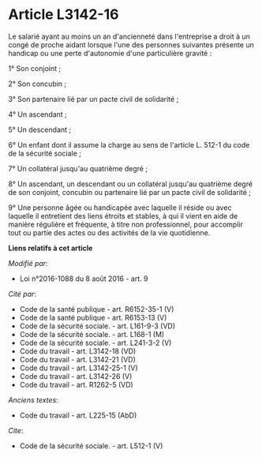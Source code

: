 # Article L3142-16

Le salarié ayant au moins un an d'ancienneté dans l'entreprise a droit à un congé de proche aidant lorsque l'une des
personnes suivantes présente un handicap ou une perte d'autonomie d'une particulière gravité : 

1° Son conjoint ; 

2° Son concubin ; 

3° Son partenaire lié par un pacte civil de solidarité ; 

4° Un ascendant ; 

5° Un descendant ; 

6° Un enfant dont il assume la charge au sens de l'article L. 512-1 du code de la sécurité sociale ; 

7° Un collatéral jusqu'au quatrième degré ; 

8° Un ascendant, un descendant ou un collatéral jusqu'au quatrième degré de son conjoint, concubin ou partenaire lié par un
pacte civil de solidarité ; 

9° Une personne âgée ou handicapée avec laquelle il réside ou avec laquelle il entretient des liens étroits et stables, à qui
il vient en aide de manière régulière et fréquente, à titre non professionnel, pour accomplir tout ou partie des actes ou des
activités de la vie quotidienne.

**Liens relatifs à cet article**

_Modifié par_:

  - Loi n°2016-1088 du 8 août 2016 - art. 9

_Cité par_:

  - Code de la santé publique - art. R6152-35-1 (V)
  - Code de la santé publique - art. R6153-13 (V)
  - Code de la sécurité sociale. - art. L161-9-3 (VD)
  - Code de la sécurité sociale. - art. L168-1 (M)
  - Code de la sécurité sociale. - art. L241-3-2 (V)
  - Code du travail - art. L3142-18 (VD)
  - Code du travail - art. L3142-21 (VD)
  - Code du travail - art. L3142-25-1 (V)
  - Code du travail - art. L3142-26 (V)
  - Code du travail - art. R1262-5 (VD)

_Anciens textes_:

  - Code du travail - art. L225-15 (AbD)

_Cite_:

  - Code de la sécurité sociale. - art. L512-1 (V)
